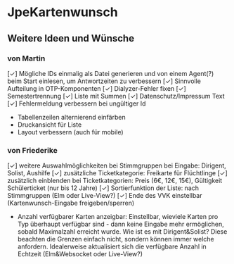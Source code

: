 # JpeKartenwunsch

## Weitere Ideen und Wünsche
### von Martin
[✓] Mögliche IDs einmalig als Datei generieren und von einem Agent(?) beim Start einlesen, um Antwortzeiten zu verbessern
[✓] Sinnvolle Aufteilung in OTP-Komponenten
[✓] Dialyzer-Fehler fixen
[✓] Semestertrennung
[✓] Liste mit Summen
[✓] Datenschutz/Impressum Text
[✓] Fehlermeldung verbessern bei ungültiger Id
- Tabellenzeilen alternierend einfärben
- Druckansicht für Liste
- Layout verbessern (auch für mobile)
### von Friederike
[✓] weitere Auswahlmöglichkeiten bei Stimmgruppen bei Eingabe: Dirigent, Solist, Aushilfe
[✓] zusätzliche Ticketkategorie: Freikarte für Flüchtlinge
[✓] zusätzlich einblenden bei Ticketkategorien: Preis (6€, 12€, 15€), Gültigkeit Schülerticket (nur bis 12 Jahre)
[✓] Sortierfunktion der Liste: nach Stimmgruppen (Elm oder Live-View?)
[✓] Ende des VVK einstellbar (Kartenwunsch-Eingabe freigeben/sperren)
- Anzahl verfügbarer Karten anzeigbar: Einstellbar, wieviele Karten pro Typ überhaupt verfügbar sind - dann keine Eingabe mehr ermöglichen, sobald Maximalzahl erreicht wurde. Wie ist es mit Dirigent&Solist? Diese beachten die Grenzen einfach nicht, sondern können immer welche anfordern. Idealerweise aktualisiert sich die verfügbare Anzahl in Echtzeit (Elm&Websocket oder Live-View?)
